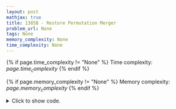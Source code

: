```yaml
---
layout: post
mathjax: true
title: 1385B - Restore Permutation Merger
problem_url: None
tags: None
memory_complexity: None
time_complexity: None
---
```




{% if page.time_complexity != "None" %}
Time complexity: ${{ page.time_complexity }}$
{% endif %}

{% if page.memory_complexity != "None" %}
Memory complexity: ${{ page.memory_complexity }}$
{% endif %}

<details>
<summary>
<p style="display:inline">Click to show code.</p>
</summary>
```cpp
{% raw %}
using namespace std;
using vi = vector<int>;
int main(void)
{
    int t, n, ai;
    vi cnt;
    cin >> t;
    while (t--)
    {
        cin >> n;
        cnt.assign(n + 1, 0);
        n *= 2;
        while (n--)
        {
            cin >> ai;
            cnt[ai]++;
            if (cnt[ai] == 2)
                cout << ai << " ";
        }
        cout << endl;
    }
    return 0;
}

{% endraw %}
```
</details>

